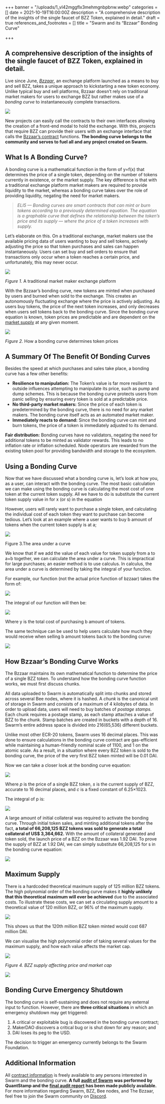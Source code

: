 +++
banner = "/uploads/1_vl42mggflx3mehmgnbpbnw.webp"
categories = []
date = 2021-10-19T16:00:00Z
description = "A comprehensive description of the insights of the single faucet of BZZ Token, explained in detail."
draft = true
references_and_footnotes = []
title = "Swarm and its “Bzzaar” Bonding Curve"

+++
## A comprehensive description of the insights of the single faucet of BZZ Token, explained in detail.

Live since June, [_Bzzaar_](https://bzz.exchange/), an exchange platform launched as a means to buy and sell BZZ, takes a unique approach to kickstarting a new token economy. Unlike typical buy and sell platforms, Bzzaar doesn’t rely on traditional market makers for users to exchange BZZ but rather makes use of a _bonding curve_ to instantaneously complete transactions.

![](/uploads/1_kufyoxb7pdkg97dh_rsdba.webp)

New projects can easily call the contracts to their own interfaces allowing the creation of a front-end modal to hold the exchange. With this, projects that require BZZ can provide their users with an exchange interface that calls the [Bzzaar’s contract](https://etherscan.io/address/0x4f32ab778e85c4ad0cead54f8f82f5ee74d46904) functions. **The bonding curve belongs to the community and serves to fuel all and any project created on Swarm.**

## What Is A Bonding Curve?

A bonding curve is a mathematical function in the form of y=f(x) that determines the price of a single token, depending on the number of tokens currently in existence, or the market supply. The key difference is that with a traditional exchange platform market makers are required to provide liquidity to the market, whereas a bonding curve takes over the role of providing liquidity, negating the need for market makers.

> _ELI5 — Bonding curves are smart contracts that can mint or burn tokens according to a previously determined equation. The equation is a graphable curve that defines the relationship between the token’s price and its supply — where the price of a token increases with supply._

Let’s elaborate on this. On a traditional exchange, market makers use the available pricing data of users wanting to buy and sell tokens, actively adjusting the price so that token purchases and sales can happen instantaneously. Users can set buy and sell orders to ensure that transactions only occur when a token reaches a certain price, and unfortunately, this may never occur.

![](/uploads/0_ynwspei_iqw0tkzk.png)

_Figure 1._ A traditional market maker exchange platform

With the Bzzaar’s bonding curve, new tokens are minted when purchased by users and burned when sold to the exchange. This creates an autonomously fluctuating exchange where the price is actively adjusting. As users buy tokens, the price of the next token increases, and only decreases when users sell tokens back to the bonding curve. Since the bonding curve equation is known, token prices are predictable and are dependent on the [market supply](https://tokenservice.ethswarm.org/circulating_supply) at any given moment.

![](/uploads/1_wj1i8em2olyfqtqsal2yeg.webp)

_Figure 2._ How a bonding curve determines token prices

## A Summary Of The Benefit Of Bonding Curves

Besides the speed at which purchases and sales take place, a bonding curve has a few other benefits:

* **Resilience to manipulation:** The Token’s value is far more resilient to outside influences attempting to manipulate its price, such as pump and dump schemes. This is because the bonding curve protects users from panic selling by ensuring every token is sold at a predictable price.
* **No third-party market makers:** Since the price of each token is predetermined by the bonding curve, there is no need for any market makers. The bonding curve itself acts as an automated market maker.
* **Immediately reacts to demand:** Since the bonding curve can mint and burn tokens, the price of a token is immediately adjusted to its demand.

**Fair distribution:** Bonding curves have no validators, negating the need for additional tokens to be minted as validator rewards. This leads to no inflation rate or inflation scheduled. Node operators are rewarded from the existing token pool for providing bandwidth and storage to the ecosystem.

## Using a Bonding Curve

Now that we have discussed what a bonding curve is, let’s look at how you, as a user, can interact with the bonding curve. The most basic calculation we can make using the bonding curve is calculating the most cost of one token at the current token supply. All we have to do is substitute the current token supply value in for x (or s) in the equation

However, users will rarely want to purchase a single token, and calculating the individual cost of each token they want to purchase can become tedious. Let’s look at an example where a user wants to buy b amount of tokens when the current token supply is at a;

![](/uploads/1_ojek5av_ppa-wqwmqkdodg.webp)

Figure 3.The area under a curve

We know that if we add the value of each value for token supply from a to a+b together, we can calculate the area under a curve. This is impractical for large purchases; an easier method is to use calculus. In calculus, the area under a curve is determined by taking the integral of your function.

For example, our function (not the actual price function of bzzaar) takes the form of:

![](/uploads/1_4gcefu_5-ru9b4j-ty3n8g.webp)

The integral of our function will then be:

![](/uploads/1_o-bw1l_t_f2e_htrss8eva.webp)

Where y is the total cost of purchasing b amount of tokens.

The same technique can be used to help users calculate how much they would receive when selling b amount tokens back to the bonding curve:

![](/uploads/1_mgd42gtnpvp7rbjdoljrng.webp)

## How Bzzaar’s Bonding Curve Works

The Bzzaar maintains its own mathematical function to determine the price of a single BZZ token. To understand how the bonding curve function works, we must first discuss chunks.

All data uploaded to Swarm is automatically split into chunks and stored across several Bee nodes, where it is hashed. A _chunk_ is the canonical unit of storage in Swarm and consists of a maximum of 4 kilobytes of data. In order to upload data, users will need to buy batches of _postage stamps._ Each chunk requires a postage stamp, as each stamp attaches a value of BZZ to the chunk. Stamp batches are created in buckets with a depth of 16. Swarm’s entire address space is divided into 216(65,536) different buckets.

Unlike most other ECR-20 tokens, Swarm uses 16 decimal places. This was done to ensure calculations in the bonding curve contract are gas-efficient while maintaining a human-friendly nominal scale of 1100, and 1 on the atomic scale. As a result, in a situation where every BZZ token is sold to the bonding curve, the price of the very first BZZ token minted will be 0.01 DAI.

Now we can take a closer look at the bonding curve equation:

![](/uploads/1_lnbj3p4nndxwo5pv78y15q.webp)

Where _p_ is the price of a single BZZ token, _s_ is the current supply of BZZ, accurate to 16 decimal places, and _c_ is a fixed constant of 6.25×1023.

The integral of p is:

![](/uploads/1_dl-8njmd7rcx6ggyqur6tg.webp)

A large amount of initial collateral was required to activate the bonding curve. Through initial token sales, and minting additional tokens after the fact, **a total of 66,208,125 BZZ tokens was sold to generate a total collateral of US$ 3,364,662.** With the amount of collateral generated and token sold, the launch price of a BZZ on the Bzzaar was 1.92 DAI. To prove the supply of BZZ at 1.92 DAI, we can simply substitute 66,208,125 for s in the bonding curve equation:

![](/uploads/1_2fdcjvcxzreej2053oosag.webp)

## Maximum Supply

There is a hardcoded theoretical maximum supply of 125 million BZZ tokens. The high polynomial order of the bonding curve makes it **highly unlikely that this theoretical maximum will ever be achieved** due to the associated costs. To illustrate these costs, we can set a circulating supply amount to a theoretical value of 120 million BZZ, or 96% of the maximum supply.

![](/uploads/1_9tuam7nvqwkws5w_kwqpiq.webp)

This shows us that the 120th million BZZ token minted would cost 687 million DAI.

We can visualise the high polynomial order of taking several values for the maximum supply, and how each value affects the market cap.

![](/uploads/0_pn3uz-0z2a5n_l-b.png)

_Figure 4. BZZ supply affecting price and market cap_

![](/uploads/1_jz2abcajzk4-awhrrftqcw.webp)

## Bonding Curve Emergency Shutdown

The bonding curve is self-sustaining and does not require any external input to function. However, there are **three critical situations** in which an emergency shutdown may get triggered:

1. A critical or exploitable bug is discovered in the bonding curve contract;
2. MakerDAO discovers a critical bug or is shut down for any reason; and
3. DAI loses its peg to the USD.

The decision to trigger an emergency currently belongs to the Swarm Foundation.

## Additional Information

All [contract information](https://github.com/ethersphere/bzzaar-contracts) is freely available to any persons interested in Swarm and the bonding curve. **A full** [**audit of Swarm**](https://github.com/ethersphere/bzzaar-contracts/tree/v1.0.0) **was performed by QuantStamp and the** [**final audit report**](https://github.com/ethersphere/bzzaar-contracts/blob/v1.0.0/audit/Buzzar_final_audit_report.pdf) **has been made publicly available.** For more information regarding Swarm, BZZ, Bee nodes, and The Bzzaar, feel free to join the Swarm community on [Discord](https://discord.gg/GU22h2utj6).